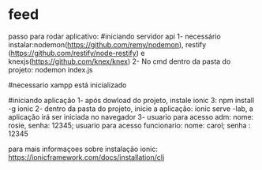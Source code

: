 # feed

passo para rodar aplicativo:
#iniciando servidor api
1- necessário instalar:nodemon(https://github.com/remy/nodemon), restify (https://github.com/restify/node-restify) e knexjs(https://github.com/knex/knex)
2- No cmd dentro da pasta do projeto: nodemon index.js

#necessario xampp está inicializado


#iniciando aplicação
1- após dowload do projeto, instale ionic 3: npm install -g ionic
2- dentro da pasta do projeto, inicie a aplicação: ionic serve -lab, a aplicação irá ser iniciada no navegador
3- usuario para acesso adm:  nome: rosie, senha: 12345; usuario para acesso funcionario: nome: carol; senha : 12345

para mais informaçoes sobre instalação ionic: https://ionicframework.com/docs/installation/cli
